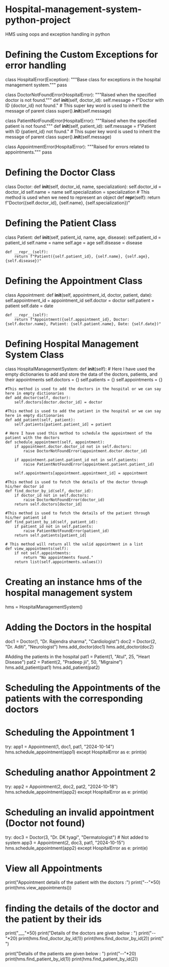 # Hospital-management-system-python-project
HMS using oops and exception handling in python
# Defining the Custom Exceptions for error handling
class HospitalError(Exception):
    """Base class for exceptions in the hospital management system."""
    pass

class DoctorNotFoundError(HospitalError):
    """Raised when the specified doctor is not found."""
    def __init__(self, doctor_id):
        self.message = f"Doctor with ID {doctor_id} not found."
        # This super key word is used to inherit the message of parent class
        super().__init__(self.message)

class PatientNotFoundError(HospitalError):
    """Raised when the specified patient is not found."""
    def __init__(self, patient_id):
        self.message = f"Patient with ID {patient_id} not found."
        # This super key word is used to inherit the message of parent class
        super().__init__(self.message)

class AppointmentError(HospitalError):
    """Raised for errors related to appointments."""
    pass


# Defining the Doctor Class
class Doctor:
    def __init__(self, doctor_id, name, specialization):
        self.doctor_id = doctor_id
        self.name = name
        self.specialization = specialization
    # This method is used when we need to represent an object
    def __repr__(self):
        return f"Doctor({self.doctor_id}, {self.name}, {self.specialization})"


# Defining the Patient Class
class Patient:
    def __init__(self, patient_id, name, age, disease):
        self.patient_id = patient_id
        self.name = name
        self.age = age
        self.disease = disease

    def __repr__(self):
        return f"Patient({self.patient_id}, {self.name}, {self.age}, {self.disease})"


# Defining the Appointment Class
class Appointment:
    def __init__(self, appointment_id, doctor, patient, date):
        self.appointment_id = appointment_id
        self.doctor = doctor
        self.patient = patient
        self.date = date

    def __repr__(self):
        return f"Appointment({self.appointment_id}, Doctor: {self.doctor.name}, Patient: {self.patient.name}, Date: {self.date})"


# Defining Hospital Management System Class
class HospitalManagementSystem:
    def __init__(self):
        # Here I have used the empty dictionaries to add and store the data of the doctors, patients, and their appointments
        self.doctors = {}
        self.patients = {}
        self.appointments = {}
        
    #This method is used to add the doctors in the hospital or we can say here in empty dictionaries
    def add_doctor(self, doctor):
        self.doctors[doctor.doctor_id] = doctor
        
    #This method is used to add the patient in the hospital or we can say here in empty dictionaries
    def add_patient(self, patient):
        self.patients[patient.patient_id] = patient
        
    # Here I have used this method to schedule the appointment of the patient with the doctors
    def schedule_appointment(self, appointment):
        if appointment.doctor.doctor_id not in self.doctors:
            raise DoctorNotFoundError(appointment.doctor.doctor_id)
        
        if appointment.patient.patient_id not in self.patients:
            raise PatientNotFoundError(appointment.patient.patient_id)
        
        self.appointments[appointment.appointment_id] = appointment
        
    #This method is used to fetch the details of the doctor through his/her doctor id
    def find_doctor_by_id(self, doctor_id):
        if doctor_id not in self.doctors:
            raise DoctorNotFoundError(doctor_id)
        return self.doctors[doctor_id]
        
    #This method is used to fetch the details of the patient through his/her patient id
    def find_patient_by_id(self, patient_id):
        if patient_id not in self.patients:
            raise PatientNotFoundError(patient_id)
        return self.patients[patient_id]
        
    # This method will return all the valid appointment in a list
    def view_appointments(self):
        if not self.appointments:
            return "No appointments found."
        return list(self.appointments.values())



# Creating an instance hms of the hospital management system 
hms = HospitalManagementSystem()

# Adding the Doctors in the hospital 
doc1 = Doctor(1, "Dr. Rajendra sharma", "Cardiologist")
doc2 = Doctor(2, "Dr. Aditi", "Neurologist")
hms.add_doctor(doc1)
hms.add_doctor(doc2)

#Adding the patients in the hospital
pat1 = Patient(1, "Atul", 25, "Heart Disease")
pat2 = Patient(2, "Pradeep jii", 50, "Migraine")
hms.add_patient(pat1)
hms.add_patient(pat2)

# Scheduling the Appointments of the patients with the corresponding doctors

# Scheduling the Appointment 1
try:
    app1 = Appointment(1, doc1, pat1, "2024-10-14")
    hms.schedule_appointment(app1)
except HospitalError as e:
    print(e)

# Scheduling anathor Appointment 2
try:
    app2 = Appointment(2, doc2, pat2, "2024-10-18")
    hms.schedule_appointment(app2)
except HospitalError as e:
    print(e)

# Scheduling an invalid appointment (Doctor not found)
try:
    doc3 = Doctor(3, "Dr. DK tyagi", "Dermatologist")  # Not added to system
    app3 = Appointment(2, doc3, pat1, "2024-10-15")
    hms.schedule_appointment(app2)
except HospitalError as e:
    print(e)

# View all Appointments
print("Appointment details of the patient with the doctors :")
print("--"*50)
print(hms.view_appointments())

# finding the details of the doctor and the patient by their ids
print("___"*50)
print("Details of the doctors are given below : ")
print("--"*20)
print(hms.find_doctor_by_id(1))
print(hms.find_doctor_by_id(2))
print(" ")

print("Details of the patients are given below : ")
print("--"*20)
print(hms.find_patient_by_id(1))
print(hms.find_patient_by_id(2))
